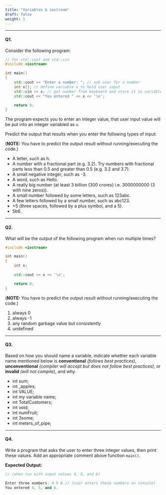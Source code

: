 ```yaml
---
title: "Variables & iostream"
draft: false
weight: 1
---
```


---

#### Q1.

Consider the following program:

```cpp
// for std::cout and std::cin
#include <iostream>

int main()
{
    std::cout << "Enter a number: "; // ask user for a number
    int x{}; // define variable x to hold user input
    std::cin >> x; // get number from keyboard and store it in variable x
    std::cout << "You entered " << x << '\n';

    return 0;
}
```

The program expects you to enter an integer value, that user input value will be put into an integer variabled as `x`.

Predict the output that results when you enter the following types of input:

(**NOTE:** You have to predict the output result without running/executing the code.)

- A letter, such as h.
- A number with a fractional part (e.g. 3.2). Try numbers with fractional parts less than 0.5 and greater than 0.5 (e.g. 3.2 and 3.7).
- A small negative integer, such as -3.
- A word, such as Hello.
- A really big number (at least 3 billion (300 crores) i.e. 3000000000 (3 with nine zeros)).
- A small number followed by some letters, such as 123abc.
- A few letters followed by a small number, such as abc123.
- +5 (three spaces, followed by a plus symbol, and a 5).
- 5b6.

---

#### Q2.

What will be the output of the following program when run multiple times?

```cpp
#include <iostream>

int main()
{
    int x;
    
    std::cout << x << '\n';

    return 0;
}
```

(**NOTE:** You have to predict the output result without running/executing the code.)

<ol class="lower-alpha-ol">
    <li>always 0</li>
    <li>always -1</li>
    <li>any random garbage value but consistently</li>
    <li>undefined</li>
</ol>

---

#### Q3.

Based on how you should name a variable, indicate whether each variable name mentioned below is **conventional** _(follows best practices)_, **unconventional** _(compiler will accept but does not follow best practices)_, or **invalid** _(will not compile)_, and why.

- int sum;
- int _apples;
- int VALUE;
- int my variable name;
- int TotalCustomers;
- int void;
- int numFruit;
- int 3some;
- int meters_of_pipe;

---

#### Q4.

Write a program that asks the user to enter three integer values, then print these values. Add an appropriate comment above function `main()`.

**Expected Output:**

```cpp
// (when run with input values 4, 5, and 6)

Enter three numbers: 4 5 6 // (user enters these numbers on console)
You entered 4, 5, and 6.
```
